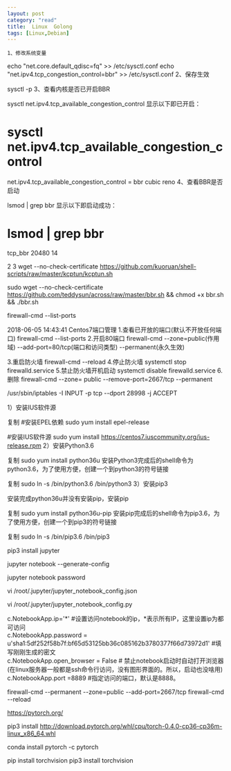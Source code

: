 ```yaml
---
layout: post
category: "read"
title:  Linux  Golong
tags: [Linux,Debian]
---
```


	1、修改系统变量

echo "net.core.default_qdisc=fq" >> /etc/sysctl.conf
echo "net.ipv4.tcp_congestion_control=bbr" >> /etc/sysctl.conf
2、保存生效

sysctl -p
3、查看内核是否已开启BBR

sysctl net.ipv4.tcp_available_congestion_control
显示以下即已开启：

# sysctl net.ipv4.tcp_available_congestion_control
net.ipv4.tcp_available_congestion_control = bbr cubic reno
4、查看BBR是否启动

lsmod | grep bbr
显示以下即启动成功：

# lsmod | grep bbr
tcp_bbr                20480  14



2
3
wget --no-check-certificate https://github.com/kuoruan/shell-scripts/raw/master/kcptun/kcptun.sh

sudo wget --no-check-certificate https://github.com/teddysun/across/raw/master/bbr.sh && chmod +x bbr.sh && ./bbr.sh

firewall-cmd --list-ports

2018-06-05 14:43:41
Centos7端口管理
1.查看已开放的端口(默认不开放任何端口)
firewall-cmd --list-ports
2.开启80端口
firewall-cmd --zone=public(作用域) --add-port=80/tcp(端口和访问类型) --permanent(永久生效)

3.重启防火墙
firewall-cmd --reload
4.停止防火墙
systemctl stop firewalld.service
5.禁止防火墙开机启动
systemctl disable firewalld.service
6.删除
firewall-cmd --zone= public --remove-port=2667/tcp --permanent

/usr/sbin/iptables -I INPUT -p tcp --dport 28998 -j ACCEPT


1）安装IUS软件源

复制
#安装EPEL依赖
sudo yum install epel-release

#安装IUS软件源
sudo yum install https://centos7.iuscommunity.org/ius-release.rpm
2）安装Python3.6

复制
sudo yum install python36u
安装Python3完成后的shell命令为python3.6，为了使用方便，创建一个到python3的符号链接

复制
sudo ln -s /bin/python3.6 /bin/python3
3）安装pip3

安装完成python36u并没有安装pip，安装pip

复制
sudo yum install python36u-pip
安装pip完成后的shell命令为pip3.6，为了使用方便，创建一个到pip3的符号链接

复制
sudo ln -s /bin/pip3.6 /bin/pip3


pip3 install jupyter

jupyter notebook --generate-config

jupyter notebook password

vi /root/.jupyter/jupyter_notebook_config.json   

vi /root/.jupyter/jupyter_notebook_config.py   

c.NotebookApp.ip='*' #设置访问notebook的ip，*表示所有IP，这里设置ip为都可访问  
c.NotebookApp.password = u'sha1:5df252f58b7f:bf65d53125bb36c085162b3780377f66d73972d1' #填写刚刚生成的密文  
c.NotebookApp.open_browser = False # 禁止notebook启动时自动打开浏览器(在linux服务器一般都是ssh命令行访问，没有图形界面的。所以，启动也没啥用)  
c.NotebookApp.port =8889 #指定访问的端口，默认是8888。  

firewall-cmd --permanent --zone=public --add-port=2667/tcp
firewall-cmd --reload

https://pytorch.org/

pip3 install http://download.pytorch.org/whl/cpu/torch-0.4.0-cp36-cp36m-linux_x86_64.whl 

conda install pytorch -c pytorch 

pip install torchvision
pip3 install torchvision




